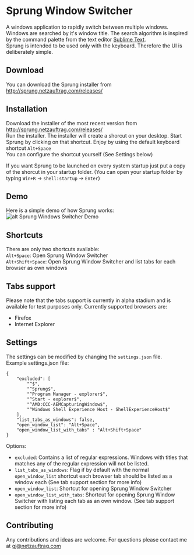# Sprung Window Switcher
A windows application to rapidly switch between multiple windows.  
Windows are searched by it's window title. The search algorithm is inspired by the command palette from the text editor [Sublime Text](https://www.sublimetext.com/).  
Sprung is intended to be used only with the keyboard. Therefore the UI is deliberately simple.  

## Download
You can download the Sprung installer from http://sprung.netzauftrag.com/releases/  

## Installation
Download the installer of the most recent version from http://sprung.netzauftrag.com/releases/  
Run the installer. The installer will create a shorcut on your desktop. Start Sprung by clicking on that shortcut.
Enjoy by using the default keyboard shortcut `Alt+Space`  
You can configure the shortcut yourself (See Settings below)  

If you want Sprung to be launched on every system startup just put a copy of the shorcut in your startup folder. (You can open your startup folder by typing `Win+R` -> `shell:startup` -> `Enter`)

## Demo
Here is a simple demo of how Sprung works:  
![alt Sprung Windows Switcher Demo](http://sprung.netzauftrag.com/demos/SprungDemoShort.gif)

## Shortcuts
There are only two shortcuts available:  
`Alt+Space`: Open Sprung Window Switcher  
`Alt+Shift+Space`: Open Sprung Window Switcher and list tabs for each browser as own windows  

## Tabs support
Please note that the tabs support is currently in alpha stadium and is available for test purposes only. Currently supported browsers are:
* Firefox
* Internet Explorer

## Settings
The settings can be modified by changing the `settings.json` file.  
Example settings.json file:

    {
        "excluded": [
            "^$",
            "^Sprung$",
            "^Program Manager - explorer$",
            "^Start - explorer$",
            "^AMD:CCC-AEMCapturingWindow$",
            "^Windows Shell Experience Host - ShellExperienceHost$"
        ],
        "list_tabs_as_windows": false,
        "open_window_list": "Alt+Space",
        "open_window_list_with_tabs" : "Alt+Shift+Space"
    }

Options:

* `excluded`: Contains a list of regular expressions. Windows with titles that matches any of the regular expression will not be listed.
* `list_tabs_as_windows`: Flag if by default with the normal `open_window_list` shortcut each browser tab should be listed as a window each (See tab support section for more info)
* `open_window_list`: Shortcut for opening Sprung Window Switcher
* `open_window_list_with_tabs`: Shortcut for opening Sprung Window Switcher with listing each tab as an own window. (See tab support section for more info)

## Contributing
Any contributions and ideas are welcome. For questions please contact me at gj@netzauftrag.com
